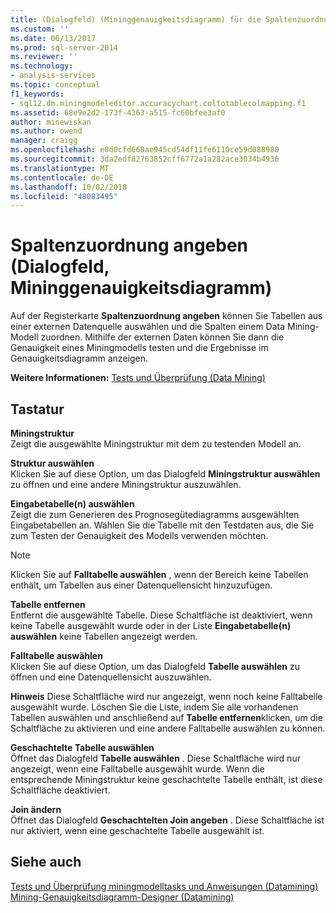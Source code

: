 ```yaml
---
title: (Dialogfeld) (Mininggenauigkeitsdiagramm) für die Spaltenzuordnung angeben | Microsoft-Dokumentation
ms.custom: ''
ms.date: 06/13/2017
ms.prod: sql-server-2014
ms.reviewer: ''
ms.technology:
- analysis-services
ms.topic: conceptual
f1_keywords:
- sql12.dm.miningmodeleditor.accuracychart.coltotablecolmapping.f1
ms.assetid: 68e9e2d2-173f-4363-a515-fc60bfee3af0
author: minewiskan
ms.author: owend
manager: craigg
ms.openlocfilehash: e0d0cfd668ae945cd54df11fe6110ce59d088980
ms.sourcegitcommit: 3da2edf82763852cff6772a1a282ace3034b4936
ms.translationtype: MT
ms.contentlocale: de-DE
ms.lasthandoff: 10/02/2018
ms.locfileid: "48083495"
---
```

# <a name="specify-column-mapping-dialog-box-mining-accuracy-chart"></a>Spaltenzuordnung angeben (Dialogfeld, Mininggenauigkeitsdiagramm)
  Auf der Registerkarte **Spaltenzuordnung angeben** können Sie Tabellen aus einer externen Datenquelle auswählen und die Spalten einem Data Mining-Modell zuordnen. Mithilfe der externen Daten können Sie dann die Genauigkeit eines Miningmodells testen und die Ergebnisse im Genauigkeitsdiagramm anzeigen.  
  
 **Weitere Informationen:** [Tests und Überprüfung &#40;Data Mining&#41;](data-mining/testing-and-validation-data-mining.md)  
  
## <a name="options"></a>Tastatur  
 **Miningstruktur**  
 Zeigt die ausgewählte Miningstruktur mit dem zu testenden Modell an.  
  
 **Struktur auswählen**  
 Klicken Sie auf diese Option, um das Dialogfeld **Miningstruktur auswählen** zu öffnen und eine andere Miningstruktur auszuwählen.  
  
 **Eingabetabelle(n) auswählen**  
 Zeigt die zum Generieren des Prognosegütediagramms ausgewählten Eingabetabellen an. Wählen Sie die Tabelle mit den Testdaten aus, die Sie zum Testen der Genauigkeit des Modells verwenden möchten.  
  
> [!NOTE]  
>  Klicken Sie auf **Falltabelle auswählen** , wenn der Bereich keine Tabellen enthält, um Tabellen aus einer Datenquellensicht hinzuzufügen.  
  
 **Tabelle entfernen**  
 Entfernt die ausgewählte Tabelle. Diese Schaltfläche ist deaktiviert, wenn keine Tabelle ausgewählt wurde oder in der Liste **Eingabetabelle(n) auswählen** keine Tabellen angezeigt werden.  
  
 **Falltabelle auswählen**  
 Klicken Sie auf diese Option, um das Dialogfeld **Tabelle auswählen** zu öffnen und eine Datenquellensicht auszuwählen.  
  
 **Hinweis** Diese Schaltfläche wird nur angezeigt, wenn noch keine Falltabelle ausgewählt wurde. Löschen Sie die Liste, indem Sie alle vorhandenen Tabellen auswählen und anschließend auf **Tabelle entfernen**klicken, um die Schaltfläche zu aktivieren und eine andere Falltabelle auswählen zu können.  
  
 **Geschachtelte Tabelle auswählen**  
 Öffnet das Dialogfeld **Tabelle auswählen** . Diese Schaltfläche wird nur angezeigt, wenn eine Falltabelle ausgewählt wurde. Wenn die entsprechende Miningstruktur keine geschachtelte Tabelle enthält, ist diese Schaltfläche deaktiviert.  
  
 **Join ändern**  
 Öffnet das Dialogfeld **Geschachtelten Join angeben** . Diese Schaltfläche ist nur aktiviert, wenn eine geschachtelte Tabelle ausgewählt ist.  
  
## <a name="see-also"></a>Siehe auch  
 [Tests und Überprüfung miningmodelltasks und Anweisungen &#40;Datamining&#41;](data-mining/testing-and-validation-tasks-and-how-tos-data-mining.md)   
 [Mining-Genauigkeitsdiagramm-Designer &#40;Datamining&#41;](mining-accuracy-chart-designer-data-mining.md)  
  
  
